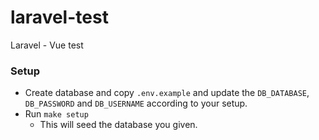 # laravel-test
Laravel - Vue test

### Setup

- Create database and copy `.env.example` and update the `DB_DATABASE`, `DB_PASSWORD` and `DB_USERNAME` according to your setup.
- Run `make setup`
    - This will seed the database you given.
